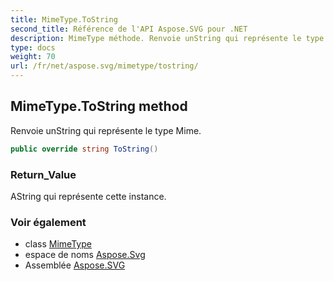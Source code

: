 ```yaml
---
title: MimeType.ToString
second_title: Référence de l'API Aspose.SVG pour .NET
description: MimeType méthode. Renvoie unString qui représente le type Mime.
type: docs
weight: 70
url: /fr/net/aspose.svg/mimetype/tostring/
---
```

## MimeType.ToString method

Renvoie unString qui représente le type Mime.

```csharp
public override string ToString()
```

### Return_Value

AString qui représente cette instance.

### Voir également

* class [MimeType](../)
* espace de noms [Aspose.Svg](../../mimetype/)
* Assemblée [Aspose.SVG](../../../)



